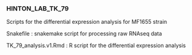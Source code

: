 ### HINTON_LAB_TK_79

Scripts for the differential expression analysis for MF1655 strain

Snakefile : snakemake script for processing raw RNAseq data 

TK_79_analysis.v1.Rmd : R script for the differential expression analysis

